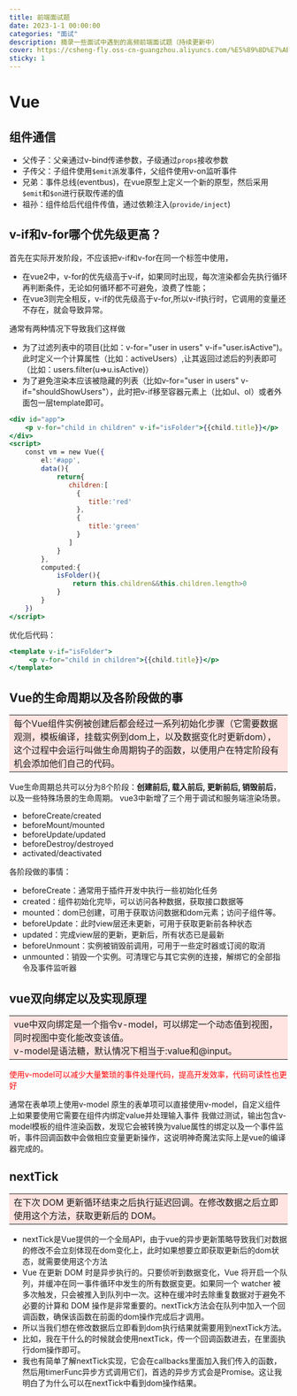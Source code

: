 ```yaml
---
title: 前端面试题
date: 2023-1-1 00:00:00
categories: "面试"
description: 摘录一些面试中遇到的高频前端面试题（持续更新中）
cover: https://csheng-fly.oss-cn-guangzhou.aliyuncs.com/%E5%89%8D%E7%AB%AF%E9%9D%A2%E8%AF%95%E9%A2%98.png
sticky: 1
---
```


# Vue
## 组件通信
- 父传子：父亲通过v-bind传递参数，子级通过`props`接收参数
- 子传父：子组件使用`$emit`派发事件，父组件使用v-on监听事件
- 兄弟：事件总线(eventbus)，在vue原型上定义一个新的原型，然后采用`$emit`和`$on`进行获取传递的值
- 祖孙：组件给后代组件传值，通过依赖注入(`provide/inject`)

## v-if和v-for哪个优先级更高？
首先在实际开发阶段，不应该把v-if和v-for在同一个标签中使用，
- 在vue2中，v-for的优先级高于v-if，如果同时出现，每次渲染都会先执行循环再判断条件，无论如何循环都不可避免，浪费了性能；
- 在vue3则完全相反，v-if的优先级高于v-for,所以v-if执行时，它调用的变量还不存在，就会导致异常。

通常有两种情况下导致我们这样做
- 为了过滤列表中的项目(比如：v-for="user in users" v-if="user.isActive")。此时定义一个计算属性（比如：activeUsers）,让其返回过滤后的列表即可（比如：users.filter(u=>u.isActive)）
- 为了避免渲染本应该被隐藏的列表（比如v-for="user in users" v-if="shouldShowUsers"），此时把v-if移至容器元素上（比如ul、ol）或者外面包一层template即可。

```jsx
<div id="app">
    <p v-for="child in children" v-if="isFolder">{{child.title}}</p>
</div>
<script>
    const vm = new Vue({
        el:'#app',
        data(){
            return{
               children:[
                 {
                    title:'red'
                 },
                 {
                    title:'green'
                 }
               ]
            }
        },
        computed:{
            isFolder(){
                return this.children&&this.children.length>0
            }
        }
    })
</script>
```

优化后代码：

```jsx
<template v-if="isFolder">
     <p v-for="child in children">{{child.title}}</p>
</template>
```

## Vue的生命周期以及各阶段做的事
<table><tr><td bgcolor=MistyRose>每个Vue组件实例被创建后都会经过一系列初始化步骤（它需要数据观测，模板编译，挂载实例到dom上，以及数据变化时更新dom），
这个过程中会运行叫做生命周期钩子的函数，以便用户在特定阶段有机会添加他们自己的代码。</td></tr></table>


Vue生命周期总共可以分为8个阶段：**创建前后, 载入前后, 更新前后, 销毁前后**，以及一些特殊场景的生命周期。
vue3中新增了三个用于调试和服务端渲染场景。

- beforeCreate/created
- beforeMount/mounted
- beforeUpdate/updated
- beforeDestroy/destroyed
- activated/deactivated

各阶段做的事情：
- beforeCreate：通常用于插件开发中执行一些初始化任务
- created：组件初始化完毕，可以访问各种数据，获取接口数据等
- mounted：dom已创建，可用于获取访问数据和dom元素；访问子组件等。
- beforeUpdate：此时view层还未更新，可用于获取更新前各种状态
- updated：完成view层的更新，更新后，所有状态已是最新
- beforeUnmount：实例被销毁前调用，可用于一些定时器或订阅的取消
- unmounted：销毁一个实例。可清理它与其它实例的连接，解绑它的全部指令及事件监听器

## vue双向绑定以及实现原理

<table><tr><td bgcolor=MistyRose>vue中双向绑定是一个指令v-model，可以绑定一个动态值到视图，同时视图中变化能改变该值。<br/> v-model是语法糖，默认情况下相当于:value和@input。</td></tr></table>

<font color=red>使用v-model可以减少大量繁琐的事件处理代码，提高开发效率，代码可读性也更好</font>

通常在表单项上使用v-model
原生的表单项可以直接使用v-model，自定义组件上如果要使用它需要在组件内绑定value并处理输入事件
我做过测试，输出包含v-model模板的组件渲染函数，发现它会被转换为value属性的绑定以及一个事件监听，事件回调函数中会做相应变量更新操作，这说明神奇魔法实际上是vue的编译器完成的。

## nextTick
<table><tr><td bgcolor=MistyRose>在下次 DOM 更新循环结束之后执行延迟回调。在修改数据之后立即使用这个方法，获取更新后的 DOM。</td></tr></table>

- nextTick是Vue提供的一个全局API，由于vue的异步更新策略导致我们对数据的修改不会立刻体现在dom变化上，此时如果想要立即获取更新后的dom状态，就需要使用这个方法
- Vue 在更新 DOM 时是异步执行的。只要侦听到数据变化，Vue 将开启一个队列，并缓冲在同一事件循环中发生的所有数据变更。如果同一个 watcher 被多次触发，只会被推入到队列中一次。这种在缓冲时去除重复数据对于避免不必要的计算和 DOM 操作是非常重要的。nextTick方法会在队列中加入一个回调函数，确保该函数在前面的dom操作完成后才调用。
- 所以当我们想在修改数据后立即看到dom执行结果就需要用到nextTick方法。
- 比如，我在干什么的时候就会使用nextTick，传一个回调函数进去，在里面执行dom操作即可。
- 我也有简单了解nextTick实现，它会在callbacks里面加入我们传入的函数，然后用timerFunc异步方式调用它们，首选的异步方式会是Promise。这让我明白了为什么可以在nextTick中看到dom操作结果。